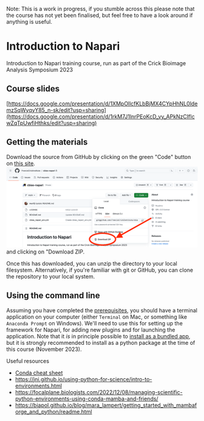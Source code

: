 Note: This is a work in progress, if you stumble across this please note that the course has not yet been finalised, but feel free to have a look around if anything is useful. 

# Introduction to Napari
Introduction to Napari training course, run as part of the Crick Bioimage Analysis Symposium 2023

## Course slides
[https://docs.google.com/presentation/d/1XMpOllcfKLbBjMX4CYpHhNL0ldemzSqWyqyY85_n-sk/edit?usp=sharing](https://docs.google.com/presentation/d/1rkM7J1lnrPEoKcD_vy_APkNzCIflcwZqTpUwfiHthks/edit?usp=sharing)

## Getting the materials
Download the source from GitHub by clicking on the green "Code" button on [this site](https://github.com/FrancisCrickInstitute/cbias-napari).
![How to download materials](images/download.png "How to download materials") and clicking on "Download ZIP.

Once this has downloaded, you can unzip the directory to your local filesystem. Alternatively, if you're familiar with git or GitHub, you can clone the repository to your local system.

## Using the command line
Assuming you have completed the [prerequisites](Prerequisites/PREREQUISITES.md), you should have a terminal application on your computer (either `Terminal` on Mac, or something like `Anaconda Prompt` on Windows). We'll need to use this for setting up the framework for Napari, for adding new plugins and for launching the application. Note that it _is_ in principle possible to [install as a bundled app](https://napari.org/stable/tutorials/fundamentals/installation.html#install-as-a-bundled-app), but it is strongly recommended to install as a python package at the time of this course (November 2023).

<!--- ## Creating the conda environment
To install the example conda environment run this in a terminal. If you don't have conda installed, you can obtain it here with [miniconda](https://docs.conda.io/projects/miniconda/en/latest/index.html).

`conda env create -f cbias_napari_env.yml`

This will build a conda environment with the plugins used in the demonstration. You only need to do this once, and the environment will be stored on your system ready to be activated whenever you need it. This step can take a while, so be patient!

This conda environment can be activated in a terminal with

`conda activate cbias_napari_env`

and from here you can simply type napari in the command line terminal to launch the viewer (it can take a little while first time).--->

Useful resources
* [Conda cheat sheet](https://docs.conda.io/projects/conda/en/4.6.0/_downloads/52a95608c49671267e40c689e0bc00ca/conda-cheatsheet.pdf)
* https://jni.github.io/using-python-for-science/intro-to-environments.html
* https://focalplane.biologists.com/2022/12/08/managing-scientific-python-environments-using-conda-mamba-and-friends/
* https://biapol.github.io/blog/mara_lampert/getting_started_with_mambaforge_and_python/readme.html


